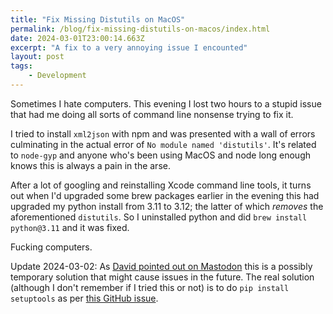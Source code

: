 ```yaml
---
title: "Fix Missing Distutils on MacOS"
permalink: /blog/fix-missing-distutils-on-macos/index.html
date: 2024-03-01T23:00:14.663Z
excerpt: "A fix to a very annoying issue I encounted"
layout: post
tags:
    - Development
---
```


Sometimes I hate computers. This evening I lost two hours to a stupid issue that had me doing all sorts of command line nonsense trying to fix it.

I tried to install `xml2json` with npm and was presented with a wall of errors culminating in the actual error of `No module named 'distutils'`. It's related to `node-gyp` and anyone who's been using MacOS and node long enough knows this is always a pain in the arse.

After a lot of googling and reinstalling Xcode command line tools, it turns out when I'd upgraded some brew packages earlier in the evening this had upgraded my python install from 3.11 to 3.12; the latter of which _removes_ the aforementioned `distutils`. So I uninstalled python and did `brew install python@3.11` and it was fixed.

Fucking computers.

Update 2024-03-02: As [David pointed out on Mastodon](https://mastodon.social/@xavdid/112024862625453237) this is a possibly temporary solution that might cause issues in the future. The real solution (although I don't remember if I tried this or not) is to do `pip install setuptools` as per [this GitHub issue](https://github.com/nodejs/node-gyp/issues/2869).